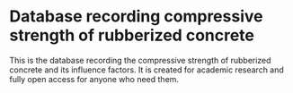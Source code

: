 # Database recording compressive strength of rubberized concrete

This is the database recording the compressive strength of rubberized concrete and its influence factors. It is created for academic research and fully open access for anyone who need them.
